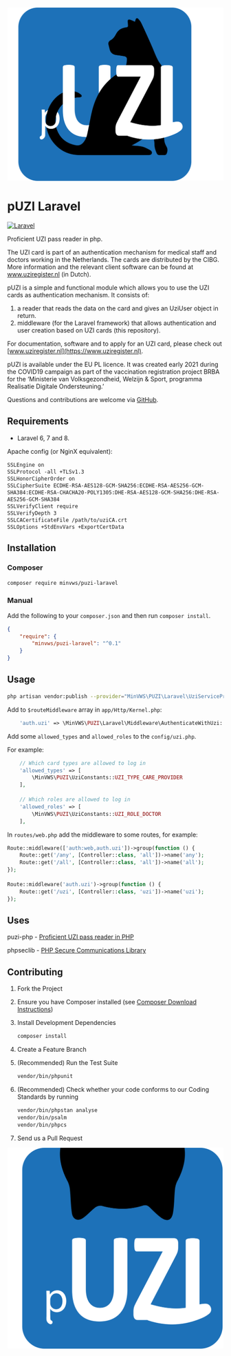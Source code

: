 ![pUZI logo](pUZI.svg "pUZI logo")
# pUZI Laravel

[![Laravel](https://github.com/minvws/pUZI-laravel/actions/workflows/test.yml/badge.svg)](https://github.com/minvws/pUZI-laravel/actions/workflows/test.yml)

Proficient UZI pass reader in php.

The UZI card is part of an authentication mechanism for medical staff and doctors working in the Netherlands. The cards are distributed by the CIBG. More information and the relevant client software can be found at www.uziregister.nl (in Dutch).

pUZI is a simple and functional module which allows you to use the UZI cards as authentication mechanism. It consists of:

1. a reader that reads the data on the card and gives an UziUser object in return.
2. middleware (for the Laravel framework) that allows authentication and user creation based on UZI cards (this repository).

For documentation, software and to apply for an UZI card, please check out [www.uziregister.nl](https://www.uziregister.nl).     

pUZI is available under the EU PL licence. It was created early 2021 during the COVID19 campaign as part of the vaccination registration project BRBA for the ‘Ministerie van Volksgezondheid, Welzijn & Sport, programma Realisatie Digitale Ondersteuning.’

Questions and contributions are welcome via [GitHub](https://github.com/minvws/pUZI-laravel/issues).

## Requirements

* Laravel 6, 7 and 8.

Apache config (or NginX equivalent):
```apacheconf
SSLEngine on
SSLProtocol -all +TLSv1.3
SSLHonorCipherOrder on
SSLCipherSuite ECDHE-RSA-AES128-GCM-SHA256:ECDHE-RSA-AES256-GCM-SHA384:ECDHE-RSA-CHACHA20-POLY1305:DHE-RSA-AES128-GCM-SHA256:DHE-RSA-AES256-GCM-SHA384
SSLVerifyClient require
SSLVerifyDepth 3
SSLCACertificateFile /path/to/uziCA.crt
SSLOptions +StdEnvVars +ExportCertData
```

## Installation

### Composer

```sh
composer require minvws/puzi-laravel
```

### Manual

Add the following to your `composer.json` and then run `composer install`.

```json
{
    "require": {
        "minvws/puzi-laravel": "^0.1"
    }
}
```

## Usage

```sh
php artisan vendor:publish --provider="MinVWS\PUZI\Laravel\UziServiceProvider"
```

Add to `$routeMiddleware` array in `app/Http/Kernel.php`:

```php
    'auth.uzi' => \MinVWS\PUZI\Laravel\Middleware\AuthenticateWithUzi::class,
```

Add some `allowed_types` and `allowed_roles` to the `config/uzi.php`.

For example:
```php
    // Which card types are allowed to log in
    'allowed_types' => [
        \MinVWS\PUZI\UziConstants::UZI_TYPE_CARE_PROVIDER
    ],

    // Which roles are allowed to log in
    'allowed_roles' => [
        \MinVWS\PUZI\UziConstants::UZI_ROLE_DOCTOR
    ],
```

In `routes/web.php` add the middleware to some routes, for example:
```php
Route::middleware(['auth:web,auth.uzi'])->group(function () {
    Route::get('/any', [Controller::class, 'all'])->name('any');
    Route::get('/all', [Controller::class, 'all'])->name('all');
});

Route::middleware('auth.uzi')->group(function () {
    Route::get('/uzi', [Controller::class, 'uzi'])->name('uzi');
});
```

## Uses

puzi-php - [Proficient UZI pass reader in PHP](https://github.com/minvws/pUZI-php)

phpseclib - [PHP Secure Communications Library](https://phpseclib.com/)

## Contributing

1. Fork the Project

2. Ensure you have Composer installed (see [Composer Download Instructions](https://getcomposer.org/download/))

3. Install Development Dependencies

    ```sh
    composer install
    ```

4. Create a Feature Branch

5. (Recommended) Run the Test Suite

    ```sh
    vendor/bin/phpunit
    ```
6. (Recommended) Check whether your code conforms to our Coding Standards by running

    ```sh
    vendor/bin/phpstan analyse
    vendor/bin/psalm
    vendor/bin/phpcs
    ```

7. Send us a Pull Request

![pUZI](pUZI-hidden.svg "pUZI")
